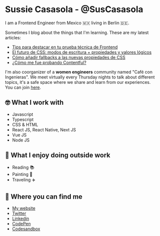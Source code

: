 # Sussie Casasola - @SusCasasola

I am a Frontend Engineer from Mexico 🇲🇽 living in Berlin 🇩🇪.

Sometimes I blog about the things that I'm learning. These are my latest articles:
- [Tips para destacar en tu prueba técnica de Frontend](https://www.sussie.dev/es/blog/tips-para-destacar-en-tu-prueba-tecnica-de-front)
- [El futuro de CSS: modos de escritura + propiedades y valores lógicos](https://www.sussie.dev/es/blog/modos-de-escritura-propiedades-y-valores-logicos)
- [Cómo añadir fallbacks a las nuevas propiedades de CSS](https://www.sussie.dev/es/blog/como-anadir-fallbacks-a-las-nuevas-propiedades-de-css)
- [¿Cómo me fue probando Contentful?](https://www.sussie.dev/es/blog/probando-contentful)

I'm also coorganizer of a **women engineers** community named "Café con Ingenieras". We meet virtually every Thursday nights to talk about different topics, it's a safe space where we share and learn from our experiences. You can join [here](https://cafeconingenieras.com/).

## 🤓 What I work with
- Javascript
- Typescript
- CSS & HTML
- React JS, React Native, Next JS
- Vue JS
- Node JS

## 💜 What I enjoy doing outside work
- Reading 📚
- Painting 🎨 
- Traveling ✈️ 

## 📍 Where you can find me
- [My website](https://www.sussie.dev/)
- [Twitter](https://twitter.com/SusCasasola)
- [Linkedin](https://www.linkedin.com/in/suscasasola/)
- [CodePen](https://codepen.io/SusCasasola)
- [Codesandbox](https://codesandbox.io/u/SusCasasola)
